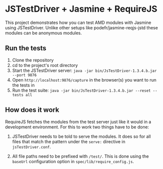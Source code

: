 # JSTestDriver + Jasmine + RequireJS #

This project demonstrates how you can test AMD modules with Jasmine using JSTestDriver.  Unlike other setups like podefr/jasmine-reqjs-jstd these modules can be anonymous modules.


## Run the tests ##

1. Clone the repository
2. cd to the project's root directory
3. Start the JSTestDriver server: `java -jar bin/JsTestDriver-1.3.4.b.jar --port 9876`
4. Open `http://localhost:9876/capture` in the browser(s) you want to run the tests in
5. Run the test suite: `java -jar bin/JsTestDriver-1.3.4.b.jar --reset --tests all`


## How does it work ##

RequireJS fetches the modules from the test server just like it would
in a development environment.  For this to work two things have to be
done:

1. JSTestDriver needs to be told to serve the modules.  It does so for all files that match the pattern under the `serve:` directive in `jsTestDriver.conf`.

2. All file paths need to be prefixed with `/test/`.  This is done using the `baseUrl` configuration option in `spec/lib/require_config.js`.


